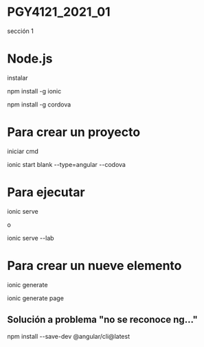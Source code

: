 # PGY4121_2021_01
sección 1

# Node.js

instalar

npm install -g ionic

npm install -g cordova


# Para crear un proyecto
iniciar cmd

ionic start blank --type=angular --codova

# Para ejecutar
ionic serve

o

ionic serve --lab


# Para crear un nueve elemento
ionic generate 

ionic generate page



## Solución a problema "no se reconoce ng..."
npm install --save-dev @angular/cli@latest
